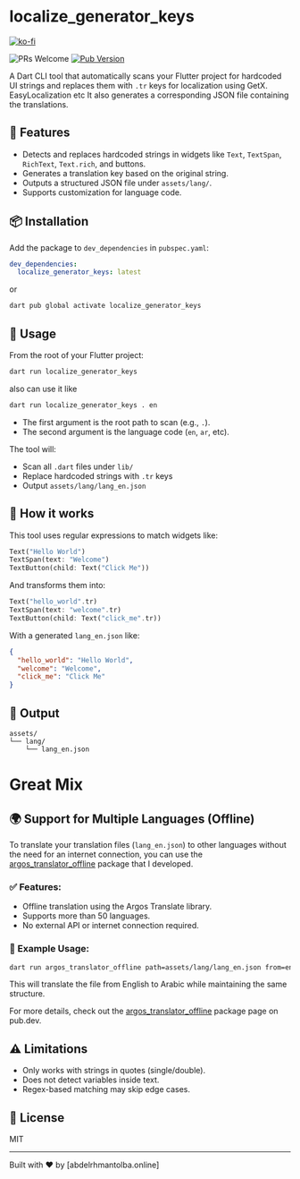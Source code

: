# localize_generator_keys

[![ko-fi](https://ko-fi.com/img/githubbutton_sm.svg)](https://ko-fi.com/X8X81DBBZ0)

![PRs Welcome](https://img.shields.io/badge/PRs-welcome-brightgreen.svg?style=flat-square)
[![Pub Version](https://img.shields.io/pub/v/argos_translator_offline)](https://pub.dev/packages/argos_translator_offline)

A Dart CLI tool that automatically scans your Flutter project for hardcoded UI strings and replaces them with `.tr` keys for localization using GetX. EasyLocalization etc It also generates a corresponding JSON file containing the translations.

## 🚀 Features
- Detects and replaces hardcoded strings in widgets like `Text`, `TextSpan`, `RichText`, `Text.rich`, and buttons.
- Generates a translation key based on the original string.
- Outputs a structured JSON file under `assets/lang/`.
- Supports customization for language code.

## 📦 Installation


Add the package to `dev_dependencies` in `pubspec.yaml`:

```yaml
dev_dependencies:
  localize_generator_keys: latest
```

or 
```bash
dart pub global activate localize_generator_keys
```

## 🔧 Usage

From the root of your Flutter project:

```bash
dart run localize_generator_keys 
```

also can use it like 

```bash
dart run localize_generator_keys . en
```

- The first argument is the root path to scan (e.g., `.`).
- The second argument is the language code (`en`, `ar`, etc).

The tool will:
- Scan all `.dart` files under `lib/`
- Replace hardcoded strings with `.tr` keys
- Output `assets/lang/lang_en.json`

## 🧠 How it works
This tool uses regular expressions to match widgets like:

```dart
Text("Hello World")
TextSpan(text: "Welcome")
TextButton(child: Text("Click Me"))
```

And transforms them into:

```dart
Text("hello_world".tr)
TextSpan(text: "welcome".tr)
TextButton(child: Text("click_me".tr))
```

With a generated `lang_en.json` like:

```json
{
  "hello_world": "Hello World",
  "welcome": "Welcome",
  "click_me": "Click Me"
}
```

## 📁 Output
```
assets/
└── lang/
    └── lang_en.json
```
# Great Mix 

## 🌍 Support for Multiple Languages (Offline)

To translate your translation files (`lang_en.json`) to other languages without the need for an internet connection, you can use the [argos_translator_offline](https://pub.dev/packages/argos_translator_offline) package that I developed.

### ✅ Features:

- Offline translation using the Argos Translate library.
- Supports more than 50 languages.
- No external API or internet connection required.

### 🧪 Example Usage:

```bash
dart run argos_translator_offline path=assets/lang/lang_en.json from=en to=ar
```

This will translate the file from English to Arabic while maintaining the same structure.

For more details, check out the [argos_translator_offline](https://pub.dev/packages/argos_translator_offline) package page on pub.dev.

## ⚠️ Limitations
- Only works with strings in quotes (single/double).
- Does not detect variables inside text.
- Regex-based matching may skip edge cases.

## 📄 License
MIT

---

Built with ❤️ by [abdelrhmantolba.online] 

